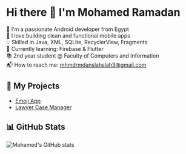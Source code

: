 # Hi there 👋 I'm Mohamed Ramadan

🎯 I'm a passionate Android developer from Egypt  
📱 I love building clean and functional mobile apps  
💡 Skilled in Java, XML, SQLite, RecyclerView, Fragments  
🌱 Currently learning: Firebase & Flutter  
📚 2nd year student @ Faculty of Computers and Information  
📬 How to reach me: mhmdrmdanslahslah3@gmail.com

## 🚀 My Projects
- [Emoji App](https://github.com/MohamedRamadanSalah/Emojy-App)
- [Lawyer Case Manager](https://lnkd.in/g4uNBHTW)

## 📊 GitHub Stats
![Mohamed's GitHub stats](https://github-readme-stats.vercel.app/api?username=MohamedRamadanSalah&show_icons=true&theme=radical)
